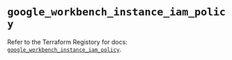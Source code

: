 # `google_workbench_instance_iam_policy`

Refer to the Terraform Registory for docs: [`google_workbench_instance_iam_policy`](https://registry.terraform.io/providers/hashicorp/google/5.26.0/docs/resources/workbench_instance_iam_policy).
